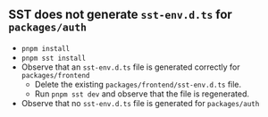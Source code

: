 ## SST does not generate `sst-env.d.ts` for `packages/auth`
- `pnpm install`
- `pnpm sst install`
- Observe that an `sst-env.d.ts` file is generated correctly for `packages/frontend`
  - Delete the existing `packages/frontend/sst-env.d.ts` file.
  - Run `pnpm sst dev` and observe that the file is regenerated.
- Observe that no `sst-env.d.ts` file is generated for `packages/auth`
